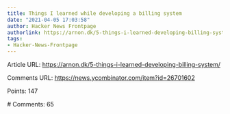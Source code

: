 ```yaml
---
title: Things I learned while developing a billing system
date: "2021-04-05 17:03:58"
author: Hacker News Frontpage
authorlink: https://arnon.dk/5-things-i-learned-developing-billing-system/
tags:
- Hacker-News-Frontpage
---
```


<p>Article URL: <a href="https://arnon.dk/5-things-i-learned-developing-billing-system/">https://arnon.dk/5-things-i-learned-developing-billing-system/</a></p>
<p>Comments URL: <a href="https://news.ycombinator.com/item?id=26701602">https://news.ycombinator.com/item?id=26701602</a></p>
<p>Points: 147</p>
<p># Comments: 65</p>
